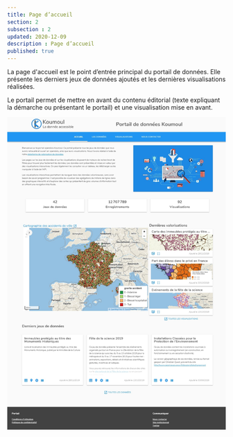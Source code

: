 ```yaml
---
title: Page d’accueil
section: 2
subsection : 2
updated: 2020-12-09
description : Page d’accueil
published: true
---
```


La page d'accueil est le point d’entrée principal du portail de données.
Elle présente les derniers jeux de données ajoutés et les dernières visualisations réalisées.

Le portail permet de mettre en avant du contenu éditorial (texte expliquant la démarche ou présentant le portail) et une visualisation mise en avant.

<img src="../../static/images/acceuil.jpg" alt="Page d’accueil"></img>
